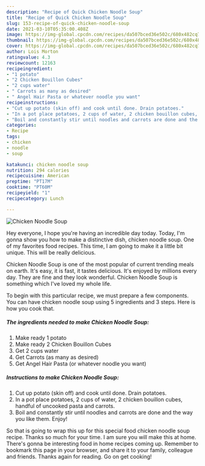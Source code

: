 ```yaml
---
description: "Recipe of Quick Chicken Noodle Soup"
title: "Recipe of Quick Chicken Noodle Soup"
slug: 153-recipe-of-quick-chicken-noodle-soup
date: 2021-03-10T05:35:00.408Z
image: https://img-global.cpcdn.com/recipes/da507bced36e502c/680x482cq70/chicken-noodle-soup-recipe-main-photo.jpg
thumbnail: https://img-global.cpcdn.com/recipes/da507bced36e502c/680x482cq70/chicken-noodle-soup-recipe-main-photo.jpg
cover: https://img-global.cpcdn.com/recipes/da507bced36e502c/680x482cq70/chicken-noodle-soup-recipe-main-photo.jpg
author: Lois Morton
ratingvalue: 4.3
reviewcount: 12163
recipeingredient:
- "1 potato"
- "2 Chicken Bouillon Cubes"
- "2 cups water"
- " Carrots as many as desired"
- " Angel Hair Pasta or whatever noodle you want"
recipeinstructions:
- "Cut up potato (skin off) and cook until done. Drain potatoes."
- "In a pot place potatoes, 2 cups of water, 2 chicken bouillon cubes, handful of uncooked pasta and carrots."
- "Boil and constantly stir until noodles and carrots are done and the way you like them. Enjoy!"
categories:
- Recipe
tags:
- chicken
- noodle
- soup

katakunci: chicken noodle soup 
nutrition: 294 calories
recipecuisine: American
preptime: "PT17M"
cooktime: "PT60M"
recipeyield: "1"
recipecategory: Lunch

---
```



![Chicken Noodle Soup](https://img-global.cpcdn.com/recipes/da507bced36e502c/680x482cq70/chicken-noodle-soup-recipe-main-photo.jpg)

Hey everyone, I hope you're having an incredible day today. Today, I'm gonna show you how to make a distinctive dish, chicken noodle soup. One of my favorites food recipes. This time, I am going to make it a little bit unique. This will be really delicious.

Chicken Noodle Soup is one of the most popular of current trending meals on earth. It's easy, it is fast, it tastes delicious. It's enjoyed by millions every day. They are fine and they look wonderful. Chicken Noodle Soup is something which I've loved my whole life.




To begin with this particular recipe, we must prepare a few components. You can have chicken noodle soup using 5 ingredients and 3 steps. Here is how you cook that.

<!--inarticleads1-->

##### The ingredients needed to make Chicken Noodle Soup:

1. Make ready 1 potato
1. Make ready 2 Chicken Bouillon Cubes
1. Get 2 cups water
1. Get  Carrots (as many as desired)
1. Get  Angel Hair Pasta (or whatever noodle you want)




<!--inarticleads2-->

##### Instructions to make Chicken Noodle Soup:

1. Cut up potato (skin off) and cook until done. Drain potatoes.
1. In a pot place potatoes, 2 cups of water, 2 chicken bouillon cubes, handful of uncooked pasta and carrots.
1. Boil and constantly stir until noodles and carrots are done and the way you like them. Enjoy!




So that is going to wrap this up for this special food chicken noodle soup recipe. Thanks so much for your time. I am sure you will make this at home. There's gonna be interesting food in home recipes coming up. Remember to bookmark this page in your browser, and share it to your family, colleague and friends. Thanks again for reading. Go on get cooking!
